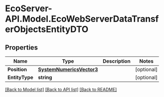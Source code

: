 # EcoServer-API.Model.EcoWebServerDataTransferObjectsEntityDTO
## Properties

Name | Type | Description | Notes
------------ | ------------- | ------------- | -------------
**Position** | [**SystemNumericsVector3**](SystemNumericsVector3.md) |  | [optional] 
**EntityType** | **string** |  | [optional] 

[[Back to Model list]](../README.md#documentation-for-models) [[Back to API list]](../README.md#documentation-for-api-endpoints) [[Back to README]](../README.md)


